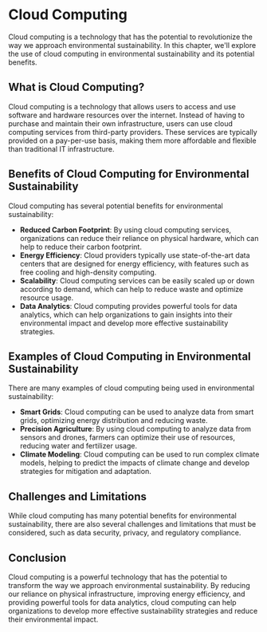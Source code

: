 Cloud Computing
=====================================================================================

Cloud computing is a technology that has the potential to revolutionize the way we approach environmental sustainability. In this chapter, we'll explore the use of cloud computing in environmental sustainability and its potential benefits.

What is Cloud Computing?
------------------------

Cloud computing is a technology that allows users to access and use software and hardware resources over the internet. Instead of having to purchase and maintain their own infrastructure, users can use cloud computing services from third-party providers. These services are typically provided on a pay-per-use basis, making them more affordable and flexible than traditional IT infrastructure.

Benefits of Cloud Computing for Environmental Sustainability
------------------------------------------------------------

Cloud computing has several potential benefits for environmental sustainability:

* **Reduced Carbon Footprint**: By using cloud computing services, organizations can reduce their reliance on physical hardware, which can help to reduce their carbon footprint.
* **Energy Efficiency**: Cloud providers typically use state-of-the-art data centers that are designed for energy efficiency, with features such as free cooling and high-density computing.
* **Scalability**: Cloud computing services can be easily scaled up or down according to demand, which can help to reduce waste and optimize resource usage.
* **Data Analytics**: Cloud computing provides powerful tools for data analytics, which can help organizations to gain insights into their environmental impact and develop more effective sustainability strategies.

Examples of Cloud Computing in Environmental Sustainability
-----------------------------------------------------------

There are many examples of cloud computing being used in environmental sustainability:

* **Smart Grids**: Cloud computing can be used to analyze data from smart grids, optimizing energy distribution and reducing waste.
* **Precision Agriculture**: By using cloud computing to analyze data from sensors and drones, farmers can optimize their use of resources, reducing water and fertilizer usage.
* **Climate Modeling**: Cloud computing can be used to run complex climate models, helping to predict the impacts of climate change and develop strategies for mitigation and adaptation.

Challenges and Limitations
--------------------------

While cloud computing has many potential benefits for environmental sustainability, there are also several challenges and limitations that must be considered, such as data security, privacy, and regulatory compliance.

Conclusion
----------

Cloud computing is a powerful technology that has the potential to transform the way we approach environmental sustainability. By reducing our reliance on physical infrastructure, improving energy efficiency, and providing powerful tools for data analytics, cloud computing can help organizations to develop more effective sustainability strategies and reduce their environmental impact.
